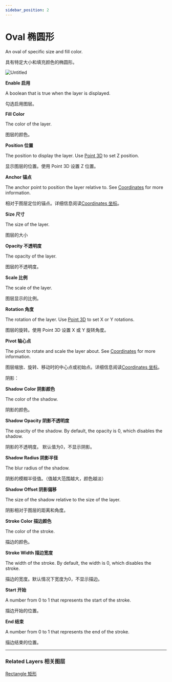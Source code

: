 ```yaml
---
sidebar_position: 2
---
```


# Oval 椭圆形

An oval of specific size and fill color.

具有特定大小和填充颜色的椭圆形。

![Untitled](https://s3.us-west-2.amazonaws.com/secure.notion-static.com/60d2a0bf-e6d8-42a6-bf37-626e082a0acb/Untitled.png?X-Amz-Algorithm=AWS4-HMAC-SHA256&X-Amz-Content-Sha256=UNSIGNED-PAYLOAD&X-Amz-Credential=AKIAT73L2G45EIPT3X45%2F20220602%2Fus-west-2%2Fs3%2Faws4_request&X-Amz-Date=20220602T185349Z&X-Amz-Expires=86400&X-Amz-Signature=ada7c722bb8836e72379bb6c22fe391885d18242acf5d459f457f49c4fd9459d&X-Amz-SignedHeaders=host&response-content-disposition=filename%20%3D%22Untitled.png%22&x-id=GetObject)

**Enable 启用**

A boolean that is true when the layer is displayed.

勾选启用图层。

**Fill Color**

The color of the layer.

图层的颜色。

**Position 位置**

The position to display the layer. Use [Point 3D](https://www.notion.so/Point-3D-6d2c3b3df3f74659ae0d647876ce3aa9) to set Z position.

显示图层的位置。使用 Point 3D 设置 Z 位置。

**Anchor 锚点**

The anchor point to position the layer relative to. See [Coordinates](https://www.notion.so/Coordinates-bd835085db7c48e49e00a66e5e44caf2) for more information.

相对于图层定位的锚点。详细信息阅读[Coordinates 坐标](https://www.notion.so/Coordinates-bd835085db7c48e49e00a66e5e44caf2)。

**Size 尺寸**

The size of the layer.

图层的大小

**Opacity 不透明度**

The opacity of the layer.

图层的不透明度。

**Scale 比例**

The scale of the layer.

图层显示的比例。

**Rotation 角度**

The rotation of the layer. Use [Point 3D](https://www.notion.so/Point-3D-6d2c3b3df3f74659ae0d647876ce3aa9) to set X or Y rotations.

图层的旋转。使用 Point 3D 设置 X 或 Y 旋转角度。

**Pivot 轴心点**

The pivot to rotate and scale the layer about. See [Coordinates](https://www.notion.so/Coordinates-bd835085db7c48e49e00a66e5e44caf2) for more information.

图层缩放、旋转、移动时的中心点或初始点。详细信息阅读[Coordinates 坐标](https://www.notion.so/Coordinates-bd835085db7c48e49e00a66e5e44caf2)。

阴影：

**Shadow Color 阴影颜色**

The color of the shadow.

阴影的颜色。

**Shadow Opacity 阴影不透明度**

The opacity of the shadow. By default, the opacity is 0, which disables the shadow.

阴影的不透明度。 默认值为0，不显示阴影。

**Shadow Radius 阴影半径**

The blur radius of the shadow.

阴影的模糊半径值。（值越大范围越大，颜色越淡）

**Shadow Offset 阴影偏移**

The size of the shadow relative to the size of the layer.

阴影相对于图层的距离和角度。

**Stroke Color 描边颜色**

The color of the stroke.

描边的颜色。

**Stroke Width 描边宽度**

The width of the stroke. By default, the width is 0, which disables the stroke.

描边的宽度。默认情况下宽度为0，不显示描边。

**Start 开始**

A number from 0 to 1 that represents the start of the stroke.

描边开始的位置。

**End 结束**

A number from 0 to 1 that represents the end of the stroke.

描边结束的位置。

------

### Related Layers 相关图层

[Rectangle 矩形](https://www.notion.so/Rectangle-d4f77c73db8f4c9393d1a4616cd27912)
